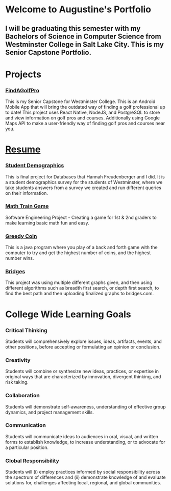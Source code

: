 # Welcome to Augustine's Portfolio
## I will be graduating this semester with my Bachelors of Science in Computer Science from Westminster College in Salt Lake City. This is my Senior Capstone Portfolio.  

# Projects 
### [FindAGolfPro](https://github.com/augValdez/FindAGolfPro/tree/master)
This is my Senior Capstone for Westminster College. This is an Android Mobile App that will bring the outdated way of finding a golf professional up to date! This project uses React Native, NodeJS, and PostgreSQL to store and view information on golf pros and courses. Additionally using Google Maps API to make a user-friendly way of finding golf pros and courses near you.

# [Resume](https://github.com/augValdez/augValdez.github.io/blob/main/avaldez_10.18.2020.pdf)

### [Student Demographics](https://github.com/augValdez/StudentDemographics)
This is final project for Databases that Hannah Freudenberger and I did. It is a student demographics survey for the students of Westminster, where we take students answers from a survey we created and run different queries on their information.

### [Math Train Game](https://github.com/augValdez/MathTrainGame)
Software Engineering Project - Creating a game for 1st & 2nd graders to make learning basic math fun and easy.

### [Greedy Coin](https://github.com/augValdez/GreedyCoin)
This is a java program where you play of a back and forth game with the computer to try and get the highest number of coins, and the highest number wins.

### [Bridges](https://github.com/augValdez/BFS-DFS-Bridges)
This project was using multiple different graphs given, and then using different algorithms such as breadth first search, or depth first search, to find the best path and then uploading finalized graphs to bridges.com.


# College Wide Learning Goals
### Critical Thinking
Students will comprehensively explore issues, ideas, artifacts, events, and other positions, before accepting or formulating an opinion or conclusion.

### Creativity
Students will combine or synthesize new ideas, practices, or expertise in original ways that are characterized by innovation, divergent thinking, and risk taking.

### Collaboration
Students will demonstrate self-awareness, understanding of effective group dynamics, and project management skills.

### Communication
Students will communicate ideas to audiences in oral, visual, and written forms to establish knowledge, to increase understanding, or to advocate for a particular position.

### Global Responsibility
Students will (i) employ practices informed by social responsibility across the spectrum of differences and (ii) demonstrate knowledge of and evaluate solutions for, challenges affecting local, regional, and global communities.
